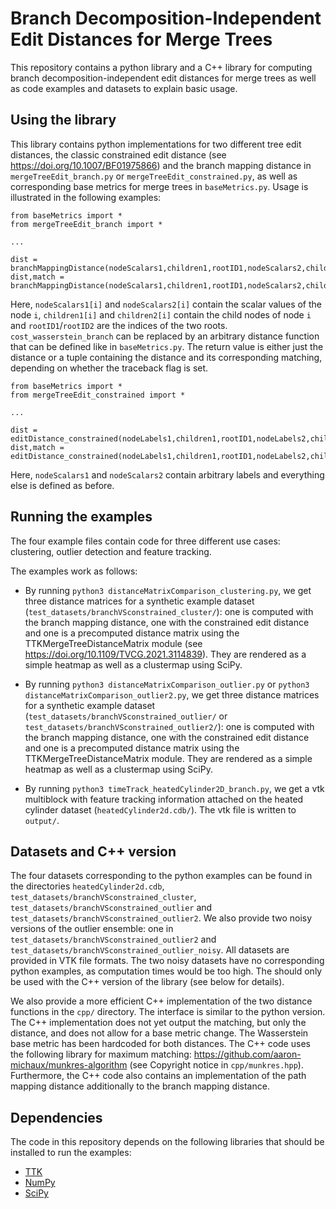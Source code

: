 # Branch Decomposition-Independent Edit Distances for Merge Trees

This repository contains a python library and a C++ library for computing branch decomposition-independent edit distances for merge trees as well as code examples and datasets to explain basic usage.

## Using the library

This library contains python implementations for two different tree edit distances, the classic constrained edit distance (see https://doi.org/10.1007/BF01975866) and the branch mapping distance in `mergeTreeEdit_branch.py` or `mergeTreeEdit_constrained.py`, as well as corresponding base metrics for merge trees in `baseMetrics.py`. Usage is illustrated in the following examples:

```
from baseMetrics import *
from mergeTreeEdit_branch import *

...

dist = branchMappingDistance(nodeScalars1,children1,rootID1,nodeScalars2,children2,rootID2,cost_wasserstein_branch,False)
dist,match = branchMappingDistance(nodeScalars1,children1,rootID1,nodeScalars2,children2,rootID2,cost_wasserstein_branch,True)
```

Here, `nodeScalars1[i]` and `nodeScalars2[i]` contain the scalar values of the node `i`, `children1[i]` and `children2[i]` contain the child nodes of node `i` and `rootID1`/`rootID2` are the indices of the two roots. `cost_wasserstein_branch` can be replaced by an arbitrary distance function that can be defined like in `baseMetrics.py`. The return value is either just the distance or a tuple containing the distance and its corresponding matching, depending on whether the traceback flag is set.

```
from baseMetrics import *
from mergeTreeEdit_constrained import *

...

dist = editDistance_constrained(nodeLabels1,children1,rootID1,nodeLabels2,children2,rootID2,cost_wasserstein_split_squared,False)
dist,match = editDistance_constrained(nodeLabels1,children1,rootID1,nodeLabels2,children2,rootID2,cost_wasserstein_split_squared,True)
```

Here, `nodeScalars1` and `nodeScalars2` contain arbitrary labels and everything else is defined as before.

## Running the examples

The four example files contain code for three different use cases: clustering, outlier detection and feature tracking.

The examples work as follows:

- By running `python3 distanceMatrixComparison_clustering.py`, we get three distance matrices for a synthetic example dataset (`test_datasets/branchVSconstrained_cluster/`): one is computed with the branch mapping distance, one with the constrained edit distance and one is a precomputed distance matrix using the TTKMergeTreeDistanceMatrix module (see https://doi.org/10.1109/TVCG.2021.3114839). They are rendered as a simple heatmap as well as a clustermap using SciPy.

- By running `python3 distanceMatrixComparison_outlier.py` or `python3 distanceMatrixComparison_outlier2.py`, we get three distance matrices for a synthetic example dataset (`test_datasets/branchVSconstrained_outlier/` or `test_datasets/branchVSconstrained_outlier2/`): one is computed with the branch mapping distance, one with the constrained edit distance and one is a precomputed distance matrix using the TTKMergeTreeDistanceMatrix module. They are rendered as a simple heatmap as well as a clustermap using SciPy.

- By running `python3 timeTrack_heatedCylinder2D_branch.py`, we get a vtk multiblock with feature tracking information attached on the heated cylinder dataset (`heatedCylinder2d.cdb/`). The vtk file is written to `output/`.

## Datasets and C++ version

The four datasets corresponding to the python examples can be found in the directories `heatedCylinder2d.cdb`, `test_datasets/branchVSconstrained_cluster`, `test_datasets/branchVSconstrained_outlier` and `test_datasets/branchVSconstrained_outlier2`. We also provide two noisy versions of the outlier ensemble: one in `test_datasets/branchVSconstrained_outlier2` and `test_datasets/branchVSconstrained_outlier_noisy`. All datasets are provided in VTK file formats. The two noisy datasets have no corresponding python examples, as computation times would be too high. The should only be used with the C++ version of the library (see below for details).

We also provide a more efficient C++ implementation of the two distance functions in the `cpp/` directory. The interface is similar to the python version. The C++ implementation does not yet output the matching, but only the distance, and does not allow for a base metric change. The Wasserstein base metric has been hardcoded for both distances. The C++ code uses the following library for maximum matching: https://github.com/aaron-michaux/munkres-algorithm (see Copyright notice in `cpp/munkres.hpp`). Furthermore, the C++ code also contains an implementation of the path mapping distance additionally to the branch mapping distance.

## Dependencies

The code in this repository depends on the following libraries that should be installed to run the examples:
- [TTK](https://topology-tool-kit.github.io/)
- [NumPy](https://numpy.org/)
- [SciPy](https://scipy.org/)
